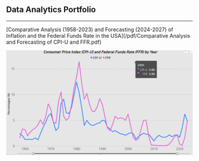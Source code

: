 ## Data Analytics Portfolio

---

[Comparative Analysis (1958-2023) and Forecasting (2024-2027) of Inflation and the Federal Funds Rate in the USA](/pdf/Comparative Analysis and Forecasting of CPI-U and FFR.pdf)

<img src="images/Screenshot 2024-05-08 135637.png?raw=true"/>


